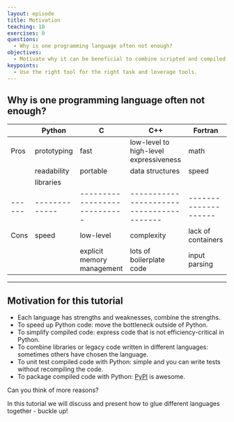 ```yaml
---
layout: episode
title: Motivation
teaching: 10
exercises: 0
questions:
  - Why is one programming language often not enough?
objectives:
  - Motivate why it can be beneficial to combine scripted and compiled languages.
keypoints:
  - Use the right tool for the right task and leverage tools.
---
```


## Why is one programming language often not enough?

|      | Python      | C                          | C++                                    | Fortran            |
|------|-------------|----------------------------|----------------------------------------|--------------------|
| Pros | prototyping | fast                       | low-level to high-level expressiveness | math               |
|      | readability | portable                   | data structures                        | speed              |
|      | libraries   |                            |                                        |                    |
|------|-------------|----------------------------|----------------------------------------|--------------------|
| Cons | speed       | low-level                  | complexity                             | lack of containers |
|      |             | explicit memory management | lots of boilerplate code               | input parsing      |

---

## Motivation for this tutorial

- Each language has strengths and weaknesses, combine the strengths.
- To speed up Python code: move the bottleneck outside of Python.
- To simplify compiled code: express code that is not efficiency-critical in Python.
- To combine libraries or legacy code written in different languages: sometimes others have chosen the language.
- To unit test compiled code with Python: simple and you can write tests without recompiling the code.
- To package compiled code with Python: [PyPI](https://pypi.org) is awesome.

Can you think of more reasons?

In this tutorial we will discuss and present how to glue different languages
together - buckle up!
